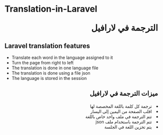 # Translation-in-Laravel  <p align="right"> الترجمة في لارافيل </p>

## Laravel translation features
- Translate each word in the language assigned to it
- Turn the page from right to left
- The translation is done in one language file
- The translation is done using a file json
- The language is stored in the session


## <p align="right"> ميزات الترجمة في لارافيل   </p>
<li dir="rtl" align="right"> ترجمة كل كلمة باللغة المخصصة لها </li>
<li dir="rtl" align="right"> اقلب الصفحة من اليمين إلى اليسار </li>
<li dir="rtl" align="right"> تتم الترجمة في ملف واحد خاص باللغة </li>
<li dir="rtl" align="right"> تتم الترجمة باستخدام ملف json </li>
<li dir="rtl" align="right"> يتم تخزين اللغة في الجلسة </li>
<!-- <p align="right"> right </p> -->
<!-- <p align="center"> right </p> -->
